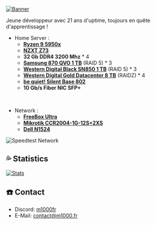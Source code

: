 [![Banner](https://svg-banners.vercel.app/api?type=origin&text1=🐈%20M1000.fr)](https://github.com/M1O0O)

Jeune développeur avec 21 ans d'uptime, toujours en quête d'apprentissage !

- Home Server :
  - [**Ryzen 9 5950x**](https://www.amazon.fr/AMD-Ryzen-9-5950X-RyzenTM/dp/B0815Y8J9N)
  - [**NZXT Z73**](https://nzxt.com/fr-FR/product/kraken-z73)
  - **32 Gb DDR4 3200 Mhz** * 4
  - [**Samsung 870 QVO 1 TB**](https://www.samsung.com/fr/memory-storage/sata-ssd/870-qvo-sata-2-5-inch-ssd-1tb-mz-77q1t0bw/) (RAID 5) * 3
  - [**Western Digital Black SN850 1 TB**](https://www.westerndigital.com/fr-fr/products/internal-drives/wd-black-sn850-nvme-ssd?sku=WDS100T1XHE) (RAID 5) * 3
  - [**Western Digital Gold Datacenter 8 TB**](https://www.westerndigital.com/fr-fr/products/internal-drives/wd-gold-sata-hdd?sku=WD8005FRYZ) (RAIDZ) * 4
  - [**be quiet! Silent Base 802**](https://www.bequiet.com/fr/case/2047)
  - **10 Gb/s Fiber NIC SFP+**
</br>

- Network :
  - [**FreeBox Ultra**](https://www.free.fr/freebox/freebox-ultra/)
  - [**Mikrotik CCR2004-1G-12S+2XS**](https://mikrotik.com/product/ccr2004_1g_12s_2xs)
  - [**Dell N1524**](https://www.officetech.fr/dell-networking-n1524-commutateur-c2-gere-24-x-10-100-1000-4-x-10-gigabit-sfp-montable-sur-rack.html)

![Speedtest Network](https://www.speedtest.net/result/c/abf556b3-3267-4ef3-8147-9381579f58d1.png)

## 💦 **Statistics**
[![Stats](https://img.shields.io/endpoint?url=https://wakapi.m1000.fr/api/compat/shields/v1/m1000/interval:all_time&label=all%20time)](https://wakapi.m1000.fr/leaderboard)

## ☎️ **Contact**
- Discord: [m1000fr](https://discordapp.com/users/1105347662196256838)
- E-Mail: [contact@m1000.fr](mailto:contact@m1000.fr)
